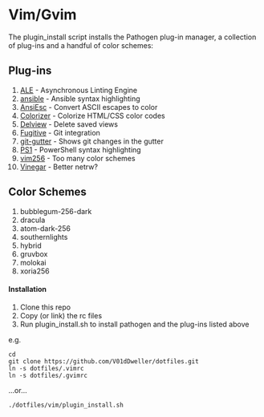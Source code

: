 Vim/Gvim
========

The plugin\_install script installs the Pathogen plug-in manager, a collection
of plug-ins and a handful of color schemes:

Plug-ins
--------

1. [ALE](https://github.com/w0rp/ale) - Asynchronous Linting Engine
1. [ansible](https://github.com/pearofducks/ansible-vim) - Ansible syntax highlighting
1. [AnsiEsc](https://github.com/vim-scripts/AnsiEsc.vim) - Convert ASCII escapes to color
1. [Colorizer](https://github.com/chrisbra/Colorizer) - Colorize HTML/CSS color codes
1. [Delview](https://github.com/vim-scripts/delview) - Delete saved views
1. [Fugitive](https://github.com/tpope/vim-fugitive) - Git integration
1. [git-gutter](https://github.com/airblade/vim-gitgutter) - Shows git changes in the gutter
1. [PS1](https://github.com/PProvost/vim-ps1) - PowerShell syntax highlighting
1. [vim256](https://github.com/noah/vim256-color) - Too many color schemes
1. [Vinegar](https://github.com/tpope/vim-vinegar) - Better netrw?

Color Schemes
-------------

1. bubblegum-256-dark
1. dracula
1. atom-dark-256
1. southernlights
1. hybrid
1. gruvbox
1. molokai
1. xoria256

#### Installation ####

1. Clone this repo
1. Copy (or link) the rc files
1. Run plugin\_install.sh to install pathogen and the plug-ins listed above

e.g.

```shell
cd
git clone https://github.com/V01dDweller/dotfiles.git
ln -s dotfiles/.vimrc
ln -s dotfiles/.gvimrc
```

...or...

```
./dotfiles/vim/plugin_install.sh
```
